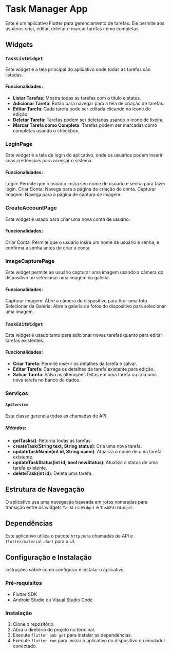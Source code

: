 # Task Manager App

Este é um aplicativo Flutter para gerenciamento de tarefas. Ele permite aos usuários criar, editar, deletar e marcar tarefas como completas.

## Widgets

### `TaskListWidget`

Este widget é a tela principal do aplicativo onde todas as tarefas são listadas.

#### Funcionalidades:

- **Listar Tarefas**: Mostra todas as tarefas com o título e status.
- **Adicionar Tarefa**: Botão para navegar para a tela de criação de tarefas.
- **Editar Tarefa**: Cada tarefa pode ser editada clicando no ícone de edição.
- **Deletar Tarefa**: Tarefas podem ser deletadas usando o ícone de lixeira.
- **Marcar Tarefa como Completa**: Tarefas podem ser marcadas como completas usando o checkbox.

### LoginPage
Este widget é a tela de login do aplicativo, onde os usuários podem inserir suas credenciais para acessar o sistema.

#### Funcionalidades:
Login: Permite que o usuário insira seu nome de usuário e senha para fazer login.
Criar Conta: Navega para a página de criação de conta.
Capturar Imagem: Navega para a página de captura de imagem.

### CreateAccountPage
Este widget é usado para criar uma nova conta de usuário.

#### Funcionalidades:
Criar Conta: Permite que o usuário insira um nome de usuário e senha, e confirma a senha antes de criar a conta.

### ImageCapturePage
Este widget permite ao usuário capturar uma imagem usando a câmera do dispositivo ou selecionar uma imagem da galeria.

#### Funcionalidades:
Capturar Imagem: Abre a câmera do dispositivo para tirar uma foto.
Selecionar da Galeria: Abre a galeria de fotos do dispositivo para selecionar uma imagem.

### `TaskEditWidget`

Este widget é usado tanto para adicionar novas tarefas quanto para editar tarefas existentes.

#### Funcionalidades:

- **Criar Tarefa**: Permite inserir os detalhes da tarefa e salvar.
- **Editar Tarefa**: Carrega os detalhes da tarefa existente para edição.
- **Salvar Tarefa**: Salva as alterações feitas em uma tarefa ou cria uma nova tarefa no banco de dados.

### Serviços

#### `ApiService`

Esta classe gerencia todas as chamadas de API.

##### Métodos:

- **getTasks()**: Retorna todas as tarefas.
- **createTask(String text, String status)**: Cria uma nova tarefa.
- **updateTaskName(int id, String name)**: Atualiza o nome de uma tarefa existente.
- **updateTaskStatus(int id, bool newStatus)**: Atualiza o status de uma tarefa existente.
- **deleteTask(int id)**: Deleta uma tarefa.

## Estrutura de Navegação

O aplicativo usa uma navegação baseada em rotas nomeadas para transição entre os widgets `TaskListWidget` e `TaskEditWidget`.

## Dependências

Este aplicativo utiliza o pacote `http` para chamadas de API e `flutter/material.dart` para a UI.

## Configuração e Instalação

Instruções sobre como configurar e instalar o aplicativo.

### Pré-requisitos

- Flutter SDK
- Android Studio ou Visual Studio Code

### Instalação

1. Clone o repositório.
2. Abra o diretório do projeto no terminal.
3. Execute `flutter pub get` para instalar as dependências.
4. Execute `flutter run` para iniciar o aplicativo no dispositivo ou emulador conectado.